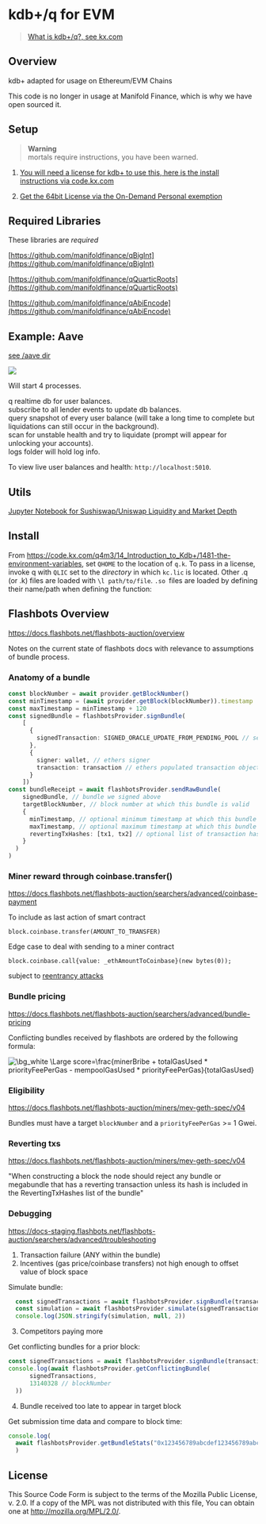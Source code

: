 
# kdb+/q for EVM

> [What is kdb+/q?, see kx.com](https://kx.com)


## Overview

kdb+ adapted for usage on Ethereum/EVM Chains

This code is no longer in usage at Manifold Finance, which is why we have open sourced it.


## Setup

>**Warning**      
>  mortals require instructions, you have been warned.


1. [You will need a license for kdb+ to use this, here is the install instructions via code.kx.com](https://code.kx.com/q/learn/install/)

2. [Get the 64bit License via the On-Demand Personal exemption](https://kx.com/64bit-on-demand-personal-edition/)


## Required Libraries

These libraries are *required*

[https://github.com/manifoldfinance/qBigInt](https://github.com/manifoldfinance/qBigInt)

[https://github.com/manifoldfinance/qQuarticRoots](https://github.com/manifoldfinance/qQuarticRoots)

[https://github.com/manifoldfinance/qAbiEncode](https://github.com/manifoldfinance/qAbiEncode)


## Example: Aave

[see /aave dir](/aave)

![](https://d.pr/i/K4XegR.jpeg)

Will start 4 processes.

q realtime db for user balances.    
subscribe to all lender events to update db balances.      
query snapshot of every user balance (will take a long time to complete but liquidations can still occur in the background).     
scan for unstable health and try to liquidate (prompt will appear for unlocking your accounts).   
logs folder will hold log info.   

To view live user balances and health: `http://localhost:5010`.    

## Utils

[Jupyter Notebook for Sushiswap/Uniswap Liquidity and Market Depth](https://gist.github.com/sambacha/a21955e8a8feec7579a607f153476547#file-sushiswap_liquiditypairs-ipynb)

## Install

From https://code.kx.com/q4m3/14_Introduction_to_Kdb+/1481-the-environment-variables,
set `QHOME` to the location of `q.k`.
To pass in a license, invoke q with `QLIC` set to the *directory* in which
`kc.lic` is located.
Other .q (or .k) files are loaded with `\l path/to/file`.
`.so `files are loaded by defining their name/path when defining the function:

## Flashbots Overview

https://docs.flashbots.net/flashbots-auction/overview

Notes on the current state of flashbots docs with relevance to assumptions of bundle process.

### Anatomy of a bundle

```ts
const blockNumber = await provider.getBlockNumber()
const minTimestamp = (await provider.getBlock(blockNumber)).timestamp
const maxTimestamp = minTimestamp + 120
const signedBundle = flashbotsProvider.signBundle(
    [
      {
        signedTransaction: SIGNED_ORACLE_UPDATE_FROM_PENDING_POOL // serialized signed transaction hex
      },
      {
        signer: wallet, // ethers signer
        transaction: transaction // ethers populated transaction object
      }
    ])
const bundleReceipt = await flashbotsProvider.sendRawBundle(
    signedBundle, // bundle we signed above
    targetBlockNumber, // block number at which this bundle is valid
    {
      minTimestamp, // optional minimum timestamp at which this bundle is valid (inclusive)
      maxTimestamp, // optional maximum timestamp at which this bundle is valid (inclusive)
      revertingTxHashes: [tx1, tx2] // optional list of transaction hashes allowed to revert. Without specifying here, any revert invalidates the entire bundle.
    }
  )
)
```

### Miner reward through coinbase.transfer()

https://docs.flashbots.net/flashbots-auction/searchers/advanced/coinbase-payment

To include as last action of smart contract

```solidity
block.coinbase.transfer(AMOUNT_TO_TRANSFER)

```

Edge case to deal with sending to a miner contract
```solidity
block.coinbase.call{value: _ethAmountToCoinbase}(new bytes(0));
```
subject to [reentrancy attacks](https://medium.com/coinmonks/protect-your-solidity-smart-contracts-from-reentrancy-attacks-9972c3af7c21)

### Bundle pricing

https://docs.flashbots.net/flashbots-auction/searchers/advanced/bundle-pricing

Conflicting bundles received by flashbots are ordered by the following formula:

![\bg_white \Large score=\frac{minerBribe + totalGasUsed * priorityFeePerGas - mempoolGasUsed * priorityFeePerGas}{totalGasUsed}](https://latex.codecogs.com/png.latex?\bg_white&space;\Large&space;score=\frac{minerBribe&space;+&space;totalGasUsed&space;*&space;priorityFeePerGas&space;-&space;mempoolGasUsed&space;*&space;priorityFeePerGas}{totalGasUsed})

### Eligibility

https://docs.flashbots.net/flashbots-auction/miners/mev-geth-spec/v04

Bundles must have a target `blockNumber` and a `priorityFeePerGas` >= 1 Gwei.

### Reverting txs

https://docs.flashbots.net/flashbots-auction/miners/mev-geth-spec/v04


"When constructing a block the node should reject any bundle or megabundle that has a reverting transaction unless its hash is included in the RevertingTxHashes list of the bundle"

### Debugging

https://docs-staging.flashbots.net/flashbots-auction/searchers/advanced/troubleshooting

1. Transaction failure (ANY within the bundle)
2. Incentives (gas price/coinbase transfers) not high enough to offset value of block space

Simulate bundle:
```ts
  const signedTransactions = await flashbotsProvider.signBundle(transactionBundle)
  const simulation = await flashbotsProvider.simulate(signedTransactions, targetBlockNumber, targetBlockNumber + 1)
  console.log(JSON.stringify(simulation, null, 2))
```

3. Competitors paying more

Get conflicting bundles for a prior block:
```ts
const signedTransactions = await flashbotsProvider.signBundle(transactionBundle)
console.log(await flashbotsProvider.getConflictingBundle(
      signedTransactions,
      13140328 // blockNumber
  ))
```

4. Bundle received too late to appear in target block

Get submission time data and compare to block time:
```ts
console.log(
  await flashbotsProvider.getBundleStats("0x123456789abcdef123456789abcdef123456789abcdef123456789abcdef1234", 13509887)
  )

```

## License

  This Source Code Form is subject to the terms of the Mozilla Public
  License, v. 2.0. If a copy of the MPL was not distributed with this
  file, You can obtain one at http://mozilla.org/MPL/2.0/.
